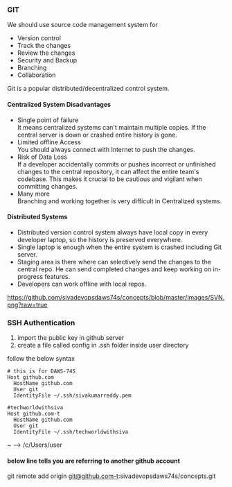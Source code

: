 ### GIT

We should use source code management system for
* Version control
* Track the changes
* Review the changes
* Security and Backup
* Branching
* Collaboration

Git is a popular distributed/decentralized control system.

#### Centralized System Disadvantages
* Single point of failure </br>
    It means centralized systems can't maintain multiple copies. If the central server is down or crashed entire history is gone.
* Limited offline Access </br>
    You should always connect with Internet to push the changes.
* Risk of Data Loss </br>
    If a developer accidentally commits or pushes incorrect or unfinished changes to the central repository, it can affect the entire team's codebase. This makes it crucial to be cautious and vigilant when committing changes.
* Many more </br>
    Branching and working together is very difficult in Centralized systems.


#### Distributed Systems

* Distributed version control system always have local copy in every developer laptop, so the history is preserved everywhere.
* Single laptop is enough when the entire system is crashed including Git server.
* Staging area is there where can selectively send the changes to the central repo. He can send completed changes and keep working on in-progress features.
* Developers can work offline with local repos.

https://github.com/sivadevopsdaws74s/concepts/blob/master/images/SVN.png?raw=true

### SSH Authentication
1. import the public key in github server
2. create a file called config in .ssh folder inside user directory

follow the below syntax

```
# this is for DAWS-74S
Host github.com
  HostName github.com
  User git
  IdentityFile ~/.ssh/sivakumarreddy.pem

#techworldwithsiva
Host github.com-t
  HostName github.com
  User git
  IdentityFile ~/.ssh/techworldwithsiva
```

~ --> /c/Users/user

#### below line tells you are referring to another github account
git remote add origin git@github.com-t:sivadevopsdaws74s/concepts.git
